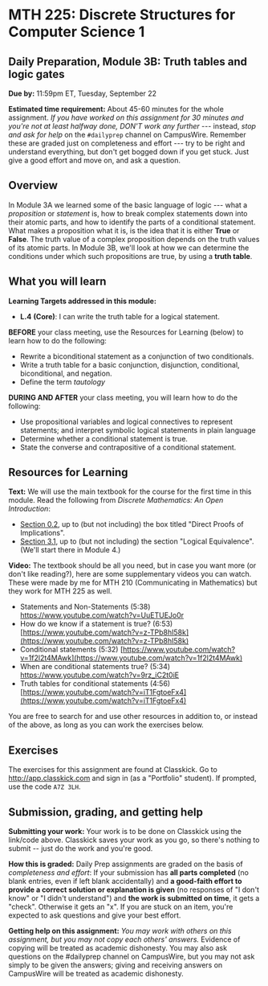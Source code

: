 # MTH 225: Discrete Structures for Computer Science 1 

## Daily Preparation, Module 3B: Truth tables and logic gates

**Due by:** 11:59pm ET, Tuesday, September 22

**Estimated time requirement:** About 45-60 minutes for the whole assignment. *If you have worked on this assignment for 30 minutes and you're not at least halfway done, DON'T work any further* --- instead, *stop and ask for help* on the `#dailyprep` channel on CampusWire. Remember these are graded just on completeness and effort --- try to be right and understand everything, but don't get bogged down if you get stuck. Just give a good effort and move on, and ask a question. 



## Overview 

In Module 3A we learned some of the basic language of logic --- what a *proposition* or *statement* is, how to break complex statements down into their atomic parts, and how to identify the parts of a conditional statement. What makes a proposition what it is, is the idea that it is either **True** or **False**. The truth value of a complex proposition depends on the truth values of its atomic parts. In Module 3B, we'll look at how we can determine the conditions under which such propositions are true, by using a **truth table**. 

## What you will learn 

**Learning Targets addressed in this module:** 

-   **L.4**  **(Core)**: I can write the truth table for a logical statement.

**BEFORE** your class meeting, use the Resources for Learning (below) to learn how to do the following: 

- Rewrite a biconditional statement as a conjunction of two conditionals. 
- Write a truth table for a basic conjunction, disjunction, conditional, biconditional, and negation. 
- Define the term *tautology*




**DURING AND AFTER** your class meeting, you will learn how to do the following: 

- Use propositional variables and logical connectives to represent statements; and interpret symbolic logical statements in plain language
- Determine whether a conditional statement is true. 
- State the converse and contrapositive of a conditional statement. 


## Resources for Learning

**Text:** We will use the main textbook for the course for the first time in this module. Read the following from *Discrete Mathematics: An Open Introduction*: 

- [Section 0.2](http://discrete.openmathbooks.org/dmoi3/sec_intro-statements.html), up to (but not including) the box titled "Direct Proofs of Implications". 
- [Section 3.1](http://discrete.openmathbooks.org/dmoi3/sec_propositional.html), up to (but not including) the section "Logical Equivalence". (We'll start there in Module 4.) 

**Video:** The textbook should be all you need, but in case you want more (or don't like reading?), here are some supplementary videos you can watch. These were made by me for MTH 210 (Communicating in Mathematics) but they work for MTH 225 as well. 

- Statements and Non-Statements (5:38) https://www.youtube.com/watch?v=UuETUEJo0r
- How do we know if a statement is true? (6:53) [https://www.youtube.com/watch?v=z-TPb8hI58k](https://www.youtube.com/watch?v=z-TPb8hI58k)
- Conditional statements (5:32) [https://www.youtube.com/watch?v=1f2l2t4MAwk](https://www.youtube.com/watch?v=1f2l2t4MAwk)
- When are conditional statements true? (5:34) https://www.youtube.com/watch?v=9rz_iC2t0iE
- Truth tables for conditional statements (4:56) [https://www.youtube.com/watch?v=iT1FgtoeFx4](https://www.youtube.com/watch?v=iT1FgtoeFx4)

You are free to search for and use other resources in addition to, or instead of the above, as long as you can work the exercises below.



## Exercises

The exercises for this assignment are found at Classkick. Go to http://app.classkick.com and sign in (as a "Portfolio" student). If prompted, use the code `A7Z 3LH`.


## Submission, grading, and getting help 

**Submitting your work:** Your work is to be done on Classkick using the link/code above. Classkick saves your work as you go, so there's nothing to submit -- just do the work and you're good. 

**How this is graded:** Daily Prep assignments are graded on the basis of *completeness and effort*: If your submission has **all parts completed** (no blank entries, even if left blank accidentally) and **a good-faith effort to provide a correct solution or explanation is given** (no responses of "I don't know" or "I didn't understand") and **the work is submitted on time**, it gets a "check". Otherwise it gets an "x". If you are stuck on an item, you're expected to ask questions and give your best effort.  

**Getting help on this assignment:** *You may work with others on this assignment, but you may not copy each others' answers.* Evidence of copying will be treated as academic dishonesty. You may also ask questions on the #dailyprep channel on CampusWire, but you may not ask simply to be given the answers; giving and receiving answers on CampusWire will be treated as academic dishonesty.
<!--stackedit_data:
eyJoaXN0b3J5IjpbLTUzNDc4ODgzMSwtMTY1MDA3NDAxNl19
-->